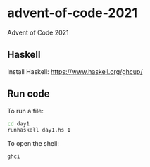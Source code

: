 # advent-of-code-2021

Advent of Code 2021

## Haskell

Install Haskell: <https://www.haskell.org/ghcup/>

## Run code

To run a file:

```sh
cd day1
runhaskell day1.hs 1
```

To open the shell:

```sh
ghci
```

